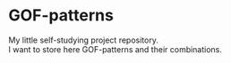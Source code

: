 # GOF-patterns
My little self-studying project repository.\
I want to store here GOF-patterns and their combinations.